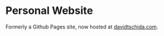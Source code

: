 # Personal Website

Formerly a Github Pages site, now hosted at [davidtschida.com](https://davidtschida.com).
